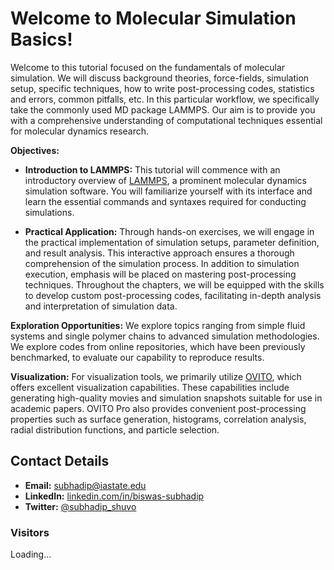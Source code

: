 # Welcome to Molecular Simulation Basics!

Welcome to this tutorial focused on the fundamentals of molecular simulation. We will discuss background theories, force-fields, simulation setup, specific techniques, how to write post-processing codes, statistics and errors, common pitfalls, etc. In this particular workflow, we specifically take the commonly used MD package LAMMPS. Our aim is to provide you with a comprehensive understanding of computational techniques essential for molecular dynamics research.

**Objectives:**

- **Introduction to LAMMPS:** This tutorial will commence with an introductory overview of [LAMMPS](https://www.lammps.org/), a prominent molecular dynamics simulation software. You will familiarize yourself with its interface and learn the essential commands and syntaxes required for conducting simulations.

- **Practical Application:** Through hands-on exercises, we will engage in the practical implementation of simulation setups, parameter definition, and result analysis. This interactive approach ensures a thorough comprehension of the simulation process.
In addition to simulation execution, emphasis will be placed on mastering post-processing techniques. Throughout the chapters, we will be equipped with the skills to develop custom post-processing codes, facilitating in-depth analysis and interpretation of simulation data.



**Exploration Opportunities:**
We explore topics ranging from simple fluid systems and single polymer chains to advanced simulation methodologies. We explore codes from online repositories, which have been previously benchmarked, to evaluate our capability to reproduce results.


**Visualization:**
For visualization tools, we primarily utilize [OVITO](https://www.ovito.org/), which offers excellent visualization capabilities. These capabilities include generating high-quality movies and simulation snapshots suitable for use in academic papers. OVITO Pro also provides convenient post-processing properties such as surface generation, histograms, correlation analysis, radial distribution functions, and particle selection.


## Contact Details

- **Email:** [subhadip@iastate.edu](mailto:subhadip@iastate.edu)
- **LinkedIn:** [linkedin.com/in/biswas-subhadip](https://www.linkedin.com/in/biswas-subhadip/)
- **Twitter:** [@subhadip_shuvo](https://x.com/subhadip_shuvo)


### Visitors
<!-- Include this in your relevant HTML file or a custom HTML block in Jupyter Book -->
<div id="visitorCount">Loading...</div>
